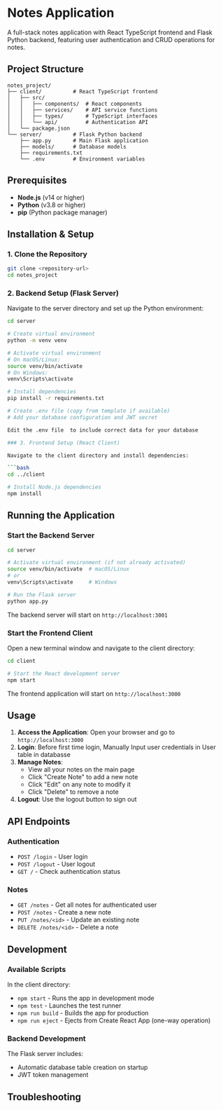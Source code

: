 # Notes Application

A full-stack notes application with React TypeScript frontend and Flask Python backend, featuring user authentication and CRUD operations for notes.


## Project Structure

```
notes_project/
├── client/          # React TypeScript frontend
│   ├── src/
│   │   ├── components/  # React components
│   │   ├── services/    # API service functions
│   │   ├── types/       # TypeScript interfaces
│   │   └── api/         # Authentication API
│   └── package.json
└── server/          # Flask Python backend
    ├── app.py       # Main Flask application
    ├── models/      # Database models
    ├── requirements.txt
    └── .env         # Environment variables
```

## Prerequisites

- **Node.js** (v14 or higher)
- **Python** (v3.8 or higher)
- **pip** (Python package manager)

## Installation & Setup

### 1. Clone the Repository

```bash
git clone <repository-url>
cd notes_project
```

### 2. Backend Setup (Flask Server)

Navigate to the server directory and set up the Python environment:

```bash
cd server

# Create virtual environment
python -m venv venv

# Activate virtual environment
# On macOS/Linux:
source venv/bin/activate
# On Windows:
venv\Scripts\activate

# Install dependencies
pip install -r requirements.txt

# Create .env file (copy from template if available)
# Add your database configuration and JWT secret

Edit the .env file  to include correct data for your database

### 3. Frontend Setup (React Client)

Navigate to the client directory and install dependencies:

```bash
cd ../client

# Install Node.js dependencies
npm install
```

## Running the Application

### Start the Backend Server

```bash
cd server

# Activate virtual environment (if not already activated)
source venv/bin/activate  # macOS/Linux
# or
venv\Scripts\activate     # Windows

# Run the Flask server
python app.py
```

The backend server will start on `http://localhost:3001`

### Start the Frontend Client

Open a new terminal window and navigate to the client directory:

```bash
cd client

# Start the React development server
npm start
```

The frontend application will start on `http://localhost:3000`

## Usage

1. **Access the Application**: Open your browser and go to `http://localhost:3000`
2. **Login**: Before first time login, Manually Input user credentials in User table in databasse
3. **Manage Notes**: 
   - View all your notes on the main page
   - Click "Create Note" to add a new note
   - Click "Edit" on any note to modify it
   - Click "Delete" to remove a note
4. **Logout**: Use the logout button to sign out

## API Endpoints

### Authentication
- `POST /login` - User login
- `POST /logout` - User logout
- `GET /` - Check authentication status

### Notes
- `GET /notes` - Get all notes for authenticated user
- `POST /notes` - Create a new note
- `PUT /notes/<id>` - Update an existing note
- `DELETE /notes/<id>` - Delete a note

## Development

### Available Scripts

In the client directory:

- `npm start` - Runs the app in development mode
- `npm test` - Launches the test runner
- `npm run build` - Builds the app for production
- `npm run eject` - Ejects from Create React App (one-way operation)

### Backend Development

The Flask server includes:
- Automatic database table creation on startup
- JWT token management

## Troubleshooting


```

